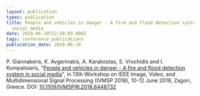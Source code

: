 ```yaml
---
layout: publication
types: publication
title: People and vehicles in danger - A fire and flood detection system in
  social media
date: 2018-06-10T12:58:03.000Z
tags: conference_publications
publication_date: 2018-06-10
---
```

P. Giannakeris, K. Avgerinakis, A. Karakostas, S. Vrochidis and I. Kompatsiaris, "[People and vehicles in danger - A fire and flood detection system in social media](https://zenodo.org/record/1243993#.X2CQjMBS9PY)", in 13th Workshop on IEEE Image, Video, and Multidimensional Signal Processing (IVMSP 2018), 10-12 June 2018, Zagori, Greece. DOI: [10.1109/IVMSPW.2018.8448732](https://ieeexplore.ieee.org/document/8448732)